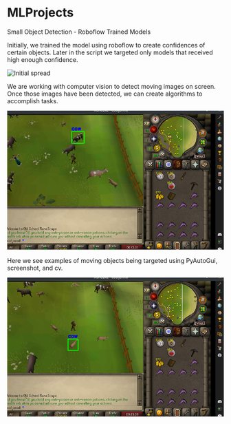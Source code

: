 # MLProjects
Small Object Detection - Roboflow Trained Models 

Initially, we trained the model using roboflow to create confidences of certain objects. Later in the script we targeted only models that received 
high enough confidence.

<img src="https://github.com/jdelemos/MLProjects/blob/main/training_data/training_1.png" alt="Initial spread">

We are working with computer vision to detect moving images on screen. Once those images have been detected, we can create algorithms to accomplish tasks. 

<img src="https://github.com/jdelemos/MLProjects/blob/main/training_data/screenshot_1.png" alt="Tracking Photo Revealed">

Here we see examples of moving objects being targeted using PyAutoGui, screenshot, and cv. 

<img src="https://github.com/jdelemos/MLProjects/blob/main/training_data/screenshot_2.png" alt="Tracking Photo Revealed">



